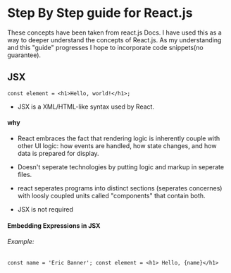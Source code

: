 # Step By Step guide for React.js
These concepts have been taken from react.js Docs. I have used this as a way to deeper understand the concepts of React.js. As my understanding and this "guide" progresses I hope to incorporate code snippets(no guarantee). 

## JSX

``` const element = <h1>Hello, world!</h1>; ```

- JSX is a XML/HTML-like syntax used by React.

#### why

- React embraces the fact that rendering logic is inherently couple with other UI logic: how events are handled, how state changes, and how data is prepared for display.

- Doesn't seperate technologies by putting logic and markup in seperate files. 

- react seperates programs into distinct sections (seperates concernes) with loosly coupled units called "components" that contain both.

- JSX is not required

#### Embedding Expressions in JSX

###### Example:
```const name = 'Eric Banner'; const element = <h1> Hello, {name}</h1>```




